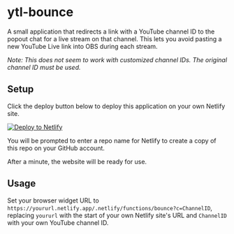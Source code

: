 # ytl-bounce
A small application that redirects a link with a YouTube channel ID to the popout chat for a live stream on that channel.
This lets you avoid pasting a new YouTube Live link into OBS during each stream.

*Note: This does not seem to work with customized channel IDs. The original channel ID must be used.*

## Setup
Click the deploy button below to deploy this application on your own Netlify site.

[![Deploy to Netlify](https://www.netlify.com/img/deploy/button.svg)](https://app.netlify.com/start/deploy?repository=https://github.com/karashiiro/ytl-bounce)

You will be prompted to enter a repo name for Netlify to create a copy of this repo on your GitHub account.

After a minute, the website will be ready for use.

## Usage
Set your browser widget URL to `https://yoururl.netlify.app/.netlify/functions/bounce?c=ChannelID`, replacing `yoururl` with the start of
your own Netlify site's URL and `ChannelID` with your own YouTube channel ID.
